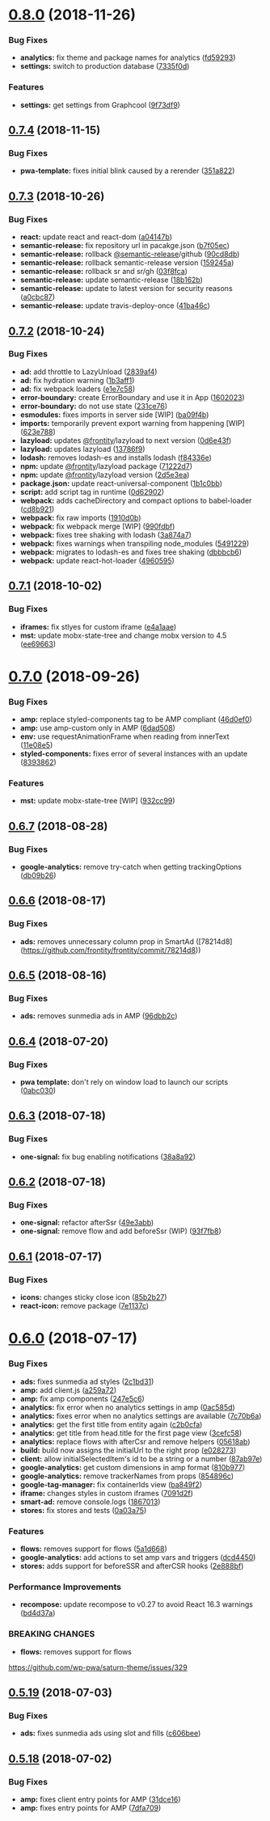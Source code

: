 # [0.8.0](https://github.com/frontity/frontity/compare/v0.7.4...v0.8.0) (2018-11-26)


### Bug Fixes

* **analytics:** fix theme and package names for analytics ([fd59293](https://github.com/frontity/frontity/commit/fd59293))
* **settings:** switch to production database ([7335f0d](https://github.com/frontity/frontity/commit/7335f0d))


### Features

* **settings:** get settings from Graphcool ([9f73df9](https://github.com/frontity/frontity/commit/9f73df9))

## [0.7.4](https://github.com/frontity/frontity/compare/v0.7.3...v0.7.4) (2018-11-15)


### Bug Fixes

* **pwa-template:** fixes initial blink caused by a rerender ([351a822](https://github.com/frontity/frontity/commit/351a822))

## [0.7.3](https://github.com/frontity/frontity/compare/v0.7.2...v0.7.3) (2018-10-26)


### Bug Fixes

* **react:** update react and react-dom ([a04147b](https://github.com/frontity/frontity/commit/a04147b))
* **semantic-release:** fix repository url in pacakge.json ([b7f05ec](https://github.com/frontity/frontity/commit/b7f05ec))
* **semantic-release:** rollback [@semantic-release](https://github.com/semantic-release)/github ([90cd8db](https://github.com/frontity/frontity/commit/90cd8db))
* **semantic-release:** rollback semantic-release version ([159245a](https://github.com/frontity/frontity/commit/159245a))
* **semantic-release:** rollback sr and sr/gh ([03f8fca](https://github.com/frontity/frontity/commit/03f8fca))
* **semantic-release:** update semantic-release ([18b162b](https://github.com/frontity/frontity/commit/18b162b))
* **semantic-release:** update to latest version for security reasons ([a0cbc87](https://github.com/frontity/frontity/commit/a0cbc87))
* **semantic-release:** update travis-deploy-once ([41ba46c](https://github.com/frontity/frontity/commit/41ba46c))

## [0.7.2](https://github.com/frontity/frontity/compare/v0.7.1...v0.7.2) (2018-10-24)


### Bug Fixes

* **ad:** add throttle to LazyUnload ([2839af4](https://github.com/frontity/frontity/commit/2839af4))
* **ad:** fix hydration warning ([1b3aff1](https://github.com/frontity/frontity/commit/1b3aff1))
* **ad:** fix webpack loaders ([e1e7c58](https://github.com/frontity/frontity/commit/e1e7c58))
* **error-boundary:** create ErrorBoundary and use it in App ([1602023](https://github.com/frontity/frontity/commit/1602023))
* **error-boundary:** do not use state ([231ce76](https://github.com/frontity/frontity/commit/231ce76))
* **esmodules:** fixes imports in server side [WIP] ([ba09f4b](https://github.com/frontity/frontity/commit/ba09f4b))
* **imports:** temporarily prevent export warning from happening [WIP] ([623e788](https://github.com/frontity/frontity/commit/623e788))
* **lazyload:** updates [@frontity](https://github.com/frontity)/lazyload to next version ([0d6e43f](https://github.com/frontity/frontity/commit/0d6e43f))
* **lazyload:** updates lazyload ([13786f9](https://github.com/frontity/frontity/commit/13786f9))
* **lodash:** removes lodash-es and installs lodash ([f84336e](https://github.com/frontity/frontity/commit/f84336e))
* **npm:** update [@frontity](https://github.com/frontity)/lazyload package ([71222d7](https://github.com/frontity/frontity/commit/71222d7))
* **npm:** update [@frontity](https://github.com/frontity)/lazyload version ([2d5e3ea](https://github.com/frontity/frontity/commit/2d5e3ea))
* **package.json:** update react-universal-component ([1b1c0bb](https://github.com/frontity/frontity/commit/1b1c0bb))
* **script:** add script tag in runtime ([0d62902](https://github.com/frontity/frontity/commit/0d62902))
* **webpack:** adds cacheDirectory and compact options to babel-loader ([cd8b921](https://github.com/frontity/frontity/commit/cd8b921))
* **webpack:** fix raw imports ([1910d0b](https://github.com/frontity/frontity/commit/1910d0b))
* **webpack:** fix webpack merge [WIP] ([990fdbf](https://github.com/frontity/frontity/commit/990fdbf))
* **webpack:** fixes tree shaking with lodash ([3a874a7](https://github.com/frontity/frontity/commit/3a874a7))
* **webpack:** fixes warnings when transpiling node_modules ([5491229](https://github.com/frontity/frontity/commit/5491229))
* **webpack:** migrates to lodash-es and fixes tree shaking ([dbbbcb6](https://github.com/frontity/frontity/commit/dbbbcb6))
* **webpack:** update react-hot-loader ([4960595](https://github.com/frontity/frontity/commit/4960595))

## [0.7.1](https://github.com/frontity/frontity/compare/v0.7.0...v0.7.1) (2018-10-02)


### Bug Fixes

* **iframes:** fix stlyes for custom iframe ([e4a1aae](https://github.com/frontity/frontity/commit/e4a1aae))
* **mst:** update mobx-state-tree and change mobx version to 4.5 ([ee69663](https://github.com/frontity/frontity/commit/ee69663))

# [0.7.0](https://github.com/frontity/frontity/compare/v0.6.7...v0.7.0) (2018-09-26)


### Bug Fixes

* **amp:** replace styled-components tag to be AMP compliant ([46d0ef0](https://github.com/frontity/frontity/commit/46d0ef0))
* **amp:** use amp-custom only in AMP ([6dad508](https://github.com/frontity/frontity/commit/6dad508))
* **env:** use requestAnimationFrame when reading from innerText ([11e08e5](https://github.com/frontity/frontity/commit/11e08e5))
* **styled-components:** fixes error of several instances with an update ([8393862](https://github.com/frontity/frontity/commit/8393862))


### Features

* **mst:** update mobx-state-tree [WIP] ([932cc99](https://github.com/frontity/frontity/commit/932cc99))

## [0.6.7](https://github.com/frontity/frontity/compare/v0.6.6...v0.6.7) (2018-08-28)


### Bug Fixes

* **google-analytics:** remove try-catch when getting trackingOptions ([db09b26](https://github.com/frontity/frontity/commit/db09b26))

## [0.6.6](https://github.com/frontity/frontity/compare/v0.6.5...v0.6.6) (2018-08-17)


### Bug Fixes

* **ads:** removes unnecessary column prop in SmartAd ([78214d8] (https://github.com/frontity/frontity/commit/78214d8))

## [0.6.5](https://github.com/frontity/frontity/compare/v0.6.4...v0.6.5) (2018-08-16)


### Bug Fixes

* **ads:** removes sunmedia ads in AMP ([96dbb2c](https://github.com/frontity/frontity/commit/96dbb2c))

## [0.6.4](https://github.com/frontity/frontity/compare/v0.6.3...v0.6.4) (2018-07-20)


### Bug Fixes

* **pwa template:** don't rely on window load to launch our scripts ([0abc030](https://github.com/frontity/frontity/commit/0abc030))

## [0.6.3](https://github.com/frontity/frontity/compare/v0.6.2...v0.6.3) (2018-07-18)


### Bug Fixes

* **one-signal:** fix bug enabling notifications ([38a8a92](https://github.com/frontity/frontity/commit/38a8a92))

## [0.6.2](https://github.com/frontity/frontity/compare/v0.6.1...v0.6.2) (2018-07-18)


### Bug Fixes

* **one-signal:** refactor afterSsr ([49e3abb](https://github.com/frontity/frontity/commit/49e3abb))
* **one-signal:** remove flow and add beforeSsr (WIP) ([93f7fb8](https://github.com/frontity/frontity/commit/93f7fb8))

## [0.6.1](https://github.com/frontity/frontity/compare/v0.6.0...v0.6.1) (2018-07-17)


### Bug Fixes

* **icons:** changes sticky close icon ([85b2b27](https://github.com/frontity/frontity/commit/85b2b27))
* **react-icon:** remove package ([7e1137c](https://github.com/frontity/frontity/commit/7e1137c))

# [0.6.0](https://github.com/frontity/frontity/compare/v0.5.19...v1.0.0) (2018-07-17)


### Bug Fixes

* **ads:** fixes sunmedia ad styles ([2c1bd31](https://github.com/frontity/frontity/commit/2c1bd31))
* **amp:** add client.js ([a259a72](https://github.com/frontity/frontity/commit/a259a72))
* **amp:** fix amp components ([247e5c6](https://github.com/frontity/frontity/commit/247e5c6))
* **analytics:** fix error when no analytics settings in amp ([0ac585d](https://github.com/frontity/frontity/commit/0ac585d))
* **analytics:** fixes error when no analytics settings are available ([7c70b6a](https://github.com/frontity/frontity/commit/7c70b6a))
* **analytics:** get the first title from entity again ([c2b0cfa](https://github.com/frontity/frontity/commit/c2b0cfa))
* **analytics:** get title from head.title for the first page view ([3cefc58](https://github.com/frontity/frontity/commit/3cefc58))
* **analytics:** replace flows with afterCsr and remove helpers ([05618ab](https://github.com/frontity/frontity/commit/05618ab))
* **build:** build now assigns the initialUrl to the right prop ([e028273](https://github.com/frontity/frontity/commit/e028273))
* **client:** allow initialSelectedItem's id to be a string or a number ([87ab97e](https://github.com/frontity/frontity/commit/87ab97e))
* **google-analytics:** get custom dimensions in amp format ([810b977](https://github.com/frontity/frontity/commit/810b977))
* **google-analytics:** remove trackerNames from props ([854896c](https://github.com/frontity/frontity/commit/854896c))
* **google-tag-manager:** fix containerIds view ([ba849f2](https://github.com/frontity/frontity/commit/ba849f2))
* **iframe:** changes styles in custom iframes ([7091d2f](https://github.com/frontity/frontity/commit/7091d2f))
* **smart-ad:** remove console.logs ([1867013](https://github.com/frontity/frontity/commit/1867013))
* **stores:** fix stores and tests ([0a03a75](https://github.com/frontity/frontity/commit/0a03a75))


### Features

* **flows:** removes support for flows ([5a1d668](https://github.com/frontity/frontity/commit/5a1d668))
* **google-analytics:** add actions to set amp vars and triggers ([dcd4450](https://github.com/frontity/frontity/commit/dcd4450))
* **stores:** adds support for beforeSSR and afterCSR hooks ([2e888bf](https://github.com/frontity/frontity/commit/2e888bf))


### Performance Improvements

* **recompose:** update recompose to v0.27 to avoid React 16.3 warnings ([bd4d37a](https://github.com/frontity/frontity/commit/bd4d37a))


### BREAKING CHANGES

* **flows:** removes support for flows

https://github.com/wp-pwa/saturn-theme/issues/329

## [0.5.19](https://github.com/frontity/frontity/compare/v0.5.18...v0.5.19) (2018-07-03)


### Bug Fixes

* **ads:** fixes sunmedia ads using slot and fills ([c606bee](https://github.com/frontity/frontity/commit/c606bee))

## [0.5.18](https://github.com/frontity/frontity/compare/v0.5.17...v0.5.18) (2018-07-02)


### Bug Fixes

* **amp:** fixes client entry points for AMP ([31dce16](https://github.com/frontity/frontity/commit/31dce16))
* **amp:** fixes entry points for AMP ([7dfa709](https://github.com/frontity/frontity/commit/7dfa709))
